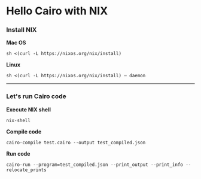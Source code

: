 # Hello Cairo with NIX

### Install NIX

**Mac OS**
```shell
sh <(curl -L https://nixos.org/nix/install)
```

**Linux**
```shell
sh <(curl -L https://nixos.org/nix/install) — daemon
```
---

### Let's run Cairo code

**Execute NIX shell**
```shell
nix-shell
```

**Compile code**
```shell
cairo-compile test.cairo --output test_compiled.json
```

**Run code**
```shell
cairo-run --program=test_compiled.json --print_output --print_info --relocate_prints
```
